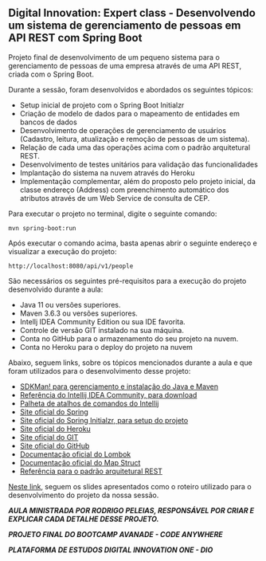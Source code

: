 <h2>Digital Innovation: Expert class - Desenvolvendo um sistema de gerenciamento de pessoas em API REST com Spring Boot</h2>

Projeto final de desenvolvimento de um pequeno sistema para o gerenciamento de pessoas de uma empresa através de uma API REST, criada com o Spring Boot.

Durante a sessão, foram desenvolvidos e abordados os seguintes tópicos:

* Setup inicial de projeto com o Spring Boot Initialzr
* Criação de modelo de dados para o mapeamento de entidades em bancos de dados
* Desenvolvimento de operações de gerenciamento de usuários (Cadastro, leitura, atualização e remoção de pessoas de um sistema).
* Relação de cada uma das operações acima com o padrão arquitetural REST.
* Desenvolvimento de testes unitários para validação das funcionalidades
* Implantação do sistema na nuvem através do Heroku
* Implementação complementar, além do proposto pelo projeto inicial, da classe endereço (Address) com preenchimento automático dos atributos através de um Web Service de consulta de CEP.

Para executar o projeto no terminal, digite o seguinte comando:

```shell script
mvn spring-boot:run 
```

Após executar o comando acima, basta apenas abrir o seguinte endereço e visualizar a execução do projeto:

```
http://localhost:8080/api/v1/people
```

São necessários os seguintes pré-requisitos para a execução do projeto desenvolvido durante a aula:

* Java 11 ou versões superiores.
* Maven 3.6.3 ou versões superiores.
* Intellj IDEA Community Edition ou sua IDE favorita.
* Controle de versão GIT instalado na sua máquina.
* Conta no GitHub para o armazenamento do seu projeto na nuvem.
* Conta no Heroku para o deploy do projeto na nuvem

Abaixo, seguem links, sobre os tópicos mencionados durante a aula e que foram utilizados para o desenvolvimento desse projeto:

* [SDKMan! para gerenciamento e instalação do Java e Maven](https://sdkman.io/)
* [Referência do Intellij IDEA Community, para download](https://www.jetbrains.com/idea/download)
* [Palheta de atalhos de comandos do Intellij](https://resources.jetbrains.com/storage/products/intellij-idea/docs/IntelliJIDEA_ReferenceCard.pdf)
* [Site oficial do Spring](https://spring.io/)
* [Site oficial do Spring Initialzr, para setup do projeto](https://start.spring.io/)
* [Site oficial do Heroku](https://www.heroku.com/)
* [Site oficial do GIT](https://git-scm.com/)
* [Site oficial do GitHub](http://github.com/)
* [Documentação oficial do Lombok](https://projectlombok.org/)
* [Documentação oficial do Map Struct](https://mapstruct.org/)
* [Referência para o padrão arquitetural REST](https://restfulapi.net/)

[Neste link](https://drive.google.com/file/d/1crVPOVl6ok2HeYjh3fjQuGQn2lDZVHrn/view?usp=sharing), seguem os slides apresentados como o roteiro utilizado para o desenvolvimento do projeto da nossa sessão.

_**AULA MINISTRADA POR RODRIGO PELEIAS, RESPONSÁVEL POR CRIAR E EXPLICAR CADA DETALHE DESSE PROJETO.**_

_**PROJETO FINAL DO BOOTCAMP AVANADE - CODE ANYWHERE**_

_**PLATAFORMA DE ESTUDOS DIGITAL INNOVATION ONE - DIO**_


